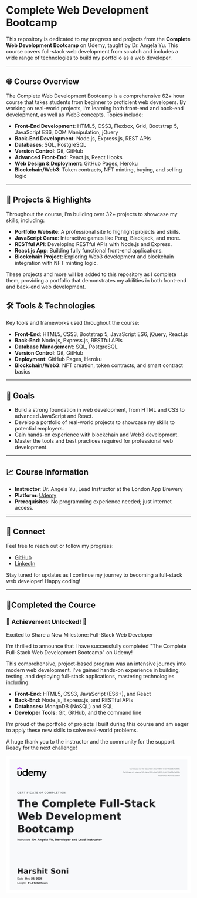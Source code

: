 # Complete Web Development Bootcamp

This repository is dedicated to my progress and projects from the **Complete Web Development Bootcamp** on Udemy, taught by Dr. Angela Yu. This course covers full-stack web development from scratch and includes a wide range of technologies to build my portfolio as a web developer.

---

## 🌐 Course Overview

The Complete Web Development Bootcamp is a comprehensive 62+ hour course that takes students from beginner to proficient web developers. By working on real-world projects, I’m learning both front-end and back-end development, as well as Web3 concepts. Topics include:

- **Front-End Development**: HTML5, CSS3, Flexbox, Grid, Bootstrap 5, JavaScript ES6, DOM Manipulation, jQuery
- **Back-End Development**: Node.js, Express.js, REST APIs
- **Databases**: SQL, PostgreSQL
- **Version Control**: Git, GitHub
- **Advanced Front-End**: React.js, React Hooks
- **Web Design & Deployment**: GitHub Pages, Heroku
- **Blockchain/Web3**: Token contracts, NFT minting, buying, and selling logic

---

## 🚀 Projects & Highlights

Throughout the course, I’m building over 32+ projects to showcase my skills, including:

- **Portfolio Website**: A professional site to highlight projects and skills.
- **JavaScript Game**: Interactive games like Pong, Blackjack, and more.
- **RESTful API**: Developing RESTful APIs with Node.js and Express.
- **React.js App**: Building fully functional front-end applications.
- **Blockchain Project**: Exploring Web3 development and blockchain integration with NFT minting logic.

These projects and more will be added to this repository as I complete them, providing a portfolio that demonstrates my abilities in both front-end and back-end web development.

## 🛠 Tools & Technologies

Key tools and frameworks used throughout the course:

- **Front-End**: HTML5, CSS3, Bootstrap 5, JavaScript ES6, jQuery, React.js
- **Back-End**: Node.js, Express.js, RESTful APIs
- **Database Management**: SQL, PostgreSQL
- **Version Control**: Git, GitHub
- **Deployment**: GitHub Pages, Heroku
- **Blockchain/Web3**: NFT creation, token contracts, and smart contract basics

---

## 🎯 Goals

- Build a strong foundation in web development, from HTML and CSS to advanced JavaScript and React.
- Develop a portfolio of real-world projects to showcase my skills to potential employers.
- Gain hands-on experience with blockchain and Web3 development.
- Master the tools and best practices required for professional web development.

---

## 📈 Course Information

- **Instructor**: Dr. Angela Yu, Lead Instructor at the London App Brewery
- **Platform**: [Udemy](https://www.udemy.com/)
- **Prerequisites**: No programming experience needed; just internet access.

---

## 🔗 Connect

Feel free to reach out or follow my progress:

- [GitHub](https://github.com/Harshit-Soni78)
- [LinkedIn](https://www.linkedin.com/in/harshit-soni78/)

Stay tuned for updates as I continue my journey to becoming a full-stack web developer! Happy coding!

---

## 🧾Completed the Cource

### 🌟 Achievement Unlocked! 🌟

Excited to Share a New Milestone: Full-Stack Web Developer

I'm thrilled to announce that I have successfully completed "The Complete Full-Stack Web Development Bootcamp" on Udemy!

This comprehensive, project-based program was an intensive journey into modern web development. I've gained hands-on experience in building, testing, and deploying full-stack applications, mastering technologies including:

- **Front-End:** HTML5, CSS3, JavaScript (ES6+), and React
- **Back-End:** Node.js, Express.js, and RESTful APIs
- **Databases:** MongoDB (NoSQL) and SQL
- **Developer Tools:** Git, GitHub, and the command line

I'm proud of the portfolio of projects I built during this course and am eager to apply these new skills to solve real-world problems.

A huge thank you to the instructor and the community for the support. Ready for the next challenge!

![img](</Certificate%20of%20Completion%20(The%20Complete%20Full-Stack%20Web%20Development%20Bootcamp).jpg>)
